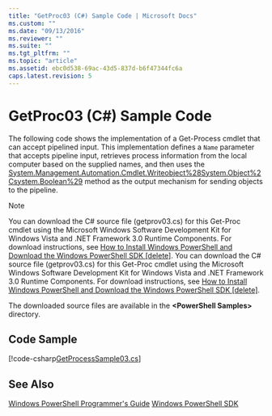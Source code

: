```yaml
---
title: "GetProc03 (C#) Sample Code | Microsoft Docs"
ms.custom: ""
ms.date: "09/13/2016"
ms.reviewer: ""
ms.suite: ""
ms.tgt_pltfrm: ""
ms.topic: "article"
ms.assetid: ebc0d538-69ac-43d5-837d-b6f47344fc6a
caps.latest.revision: 5
---
```

# GetProc03 (C#) Sample Code
The following code shows the implementation of a Get-Process cmdlet that can accept pipelined input. This implementation defines a `Name` parameter that accepts pipeline input, retrieves process information from the local computer based on the supplied names, and then uses the [System.Management.Automation.Cmdlet.Writeobject%28System.Object%2Csystem.Boolean%29](/dotnet/api/System.Management.Automation.Cmdlet.WriteObject%28System.Object%2CSystem.Boolean%29) method as the output mechanism for sending objects to the pipeline.

> [!NOTE]
>  You can download the C# source file (getprov03.cs) for this Get-Proc cmdlet using the Microsoft Windows Software Development Kit for Windows Vista and .NET Framework 3.0 Runtime Components. For download instructions, see [How to Install Windows PowerShell and Download the Windows PowerShell SDK &#91;delete&#93;](http://msdn.microsoft.com/en-us/3ef7402e-fc80-432d-aaf7-c4a43fc09e68).
>  You can download the C# source file (getprov03.cs) for this Get-Proc cmdlet using the Microsoft Windows Software Development Kit for Windows Vista and .NET Framework 3.0 Runtime Components. For download instructions, see [How to Install Windows PowerShell and Download the Windows PowerShell SDK &#91;delete&#93;](http://msdn.microsoft.com/en-us/3ef7402e-fc80-432d-aaf7-c4a43fc09e68).
>
>  The downloaded source files are available in the **\<PowerShell Samples>** directory.

## Code Sample

[!code-csharp[GetProcessSample03.cs](../../powershell-sdk-samples/SDK-2.0/csharp/GetProcessSample03/GetProcessSample03.cs#L11-L78 "GetProcessSample03.cs")]

## See Also

 [Windows PowerShell Programmer's Guide](./windows-powershell-programmer-s-guide.md)
 [Windows PowerShell SDK](../windows-powershell-reference.md)

